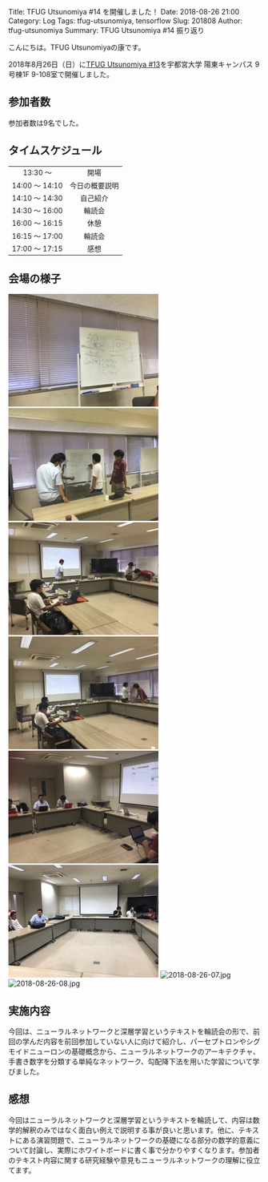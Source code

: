 Title: TFUG Utsunomiya #14 を開催しました！
Date: 2018-08-26 21:00
Category: Log
Tags: tfug-utsunomiya, tensorflow
Slug: 201808
Author: tfug-utsunomiya
Summary: TFUG Utsunomiya #14 振り返り

こんにちは。TFUG Utsunomiyaの康です。

2018年8月26日（日）に[TFUG Utsunomiya #13](https://tfug-utsunomiya.connpass.com/event/92449/)を宇都宮大学 陽東キャンパス 9号棟1F 9-108室で開催しました。

## 参加者数

参加者数は9名でした。

## タイムスケジュール

|||
|:-:|:-:|
|13:30 〜 |開場|
|14:00 〜 14:10|今日の概要説明|
|14:10 〜 14:30|自己紹介|
|14:30 〜 16:00|輪読会|
|16:00 〜 16:15|休憩|
|16:15 〜 17:00|輪読会|
|17:00 〜 17:15|感想|

## 会場の様子

![2018-08-26-09.jpg](/images/2018-08-26-00.jpg) ![2018-08-26-02.jpg](/images/2018-08-26-01.jpg)
![2018-08-26-03.jpg](/images/2018-08-26-02.jpg) ![2018-08-26-04.jpg](/images/2018-08-26-03.jpg) 
![2018-08-26-05.jpg](/images/2018-08-26-04.jpg) ![2018-08-26-06.jpg](/images/2018-08-26-05.jpg) 
![2018-08-26-07.jpg](/images/2018-08-26-06.jpg) ![2018-08-26-08.jpg](/images/2018-08-26-07.jpg) 

## 実施内容

今回は、ニューラルネットワークと深層学習というテキストを輪読会の形で、前回の学んだ内容を前回参加していない人に向けて紹介し、パーセプトロンやシグモイドニューロンの基礎概念から、ニューラルネットワークのアーキテクチャ、手書き数字を分類する単純なネットワーク、勾配降下法を用いた学習について学びました。

## 感想

今回はニューラルネットワークと深層学習というテキストを輪読して、内容は数学的解釈のみではなく面白い例えで説明する事が良いと思います。他に、テキストにある演習問題で、ニューラルネットワークの基礎になる部分の数学的意義について討論し、実際にホワイトボードに書く事で分かりやすくなります。参加者のテキスト内容に関する研究経験や意見もニューラルネットワークの理解に役立てます。

